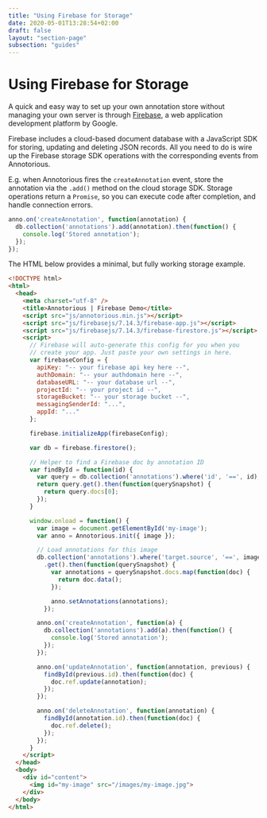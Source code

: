 ```yaml
---
title: "Using Firebase for Storage"
date: 2020-05-01T13:28:54+02:00
draft: false
layout: "section-page"
subsection: "guides"
---
```


# Using Firebase for Storage

A quick and easy way to set up your own annotation store without managing your own server is 
through [Firebase](https://firebase.google.com/), a web application development platform by Google.
 
Firebase includes a cloud-based document database with a JavaScript SDK for storing, updating and 
deleting JSON records. All you need to do is wire up the Firebase storage SDK operations with the corresponding events from Annotorious.

E.g. when Annotorious fires the `createAnnotation` event, store the annotation
via the `.add()` method on the cloud storage SDK. Storage operations return a `Promise`, so you can execute
code after completion, and handle connection errors.

```javascript
anno.on('createAnnotation', function(annotation) {
  db.collection('annotations').add(annotation).then(function() {
    console.log('Stored annotation');
  });
});
```

The HTML below provides a minimal, but fully working storage example.

```html
<!DOCTYPE html>
<html>
  <head>
    <meta charset="utf-8" />
    <title>Annotorious | Firebase Demo</title>
    <script src="js/annotorious.min.js"></script>
    <script src="js/firebasejs/7.14.3/firebase-app.js"></script>
    <script src="js/firebasejs/7.14.3/firebase-firestore.js"></script>
    <script>
      // Firebase will auto-generate this config for you when you 
      // create your app. Just paste your own settings in here.
      var firebaseConfig = {
        apiKey: "-- your firebase api key here --",
        authDomain: "-- your authdomain here --",
        databaseURL: "-- your database url --",
        projectId: "-- your project id --",
        storageBucket: "-- your storage bucket --",
        messagingSenderId: "...",
        appId: "..."
      };

      firebase.initializeApp(firebaseConfig);

      var db = firebase.firestore();

      // Helper to find a Firebase doc by annotation ID
      var findById = function(id) {
        var query = db.collection('annotations').where('id', '==', id);
        return query.get().then(function(querySnapshot) {
          return query.docs[0];
        });
      }

      window.onload = function() {
        var image = document.getElementById('my-image');
        var anno = Annotorious.init({ image });

        // Load annotations for this image
        db.collection('annotations').where('target.source', '==', image.src)
          .get().then(function(querySnapshot) {
            var annotations = querySnapshot.docs.map(function(doc) { 
              return doc.data(); 
            });

            anno.setAnnotations(annotations);
          });

        anno.on('createAnnotation', function(a) {
          db.collection('annotations').add(a).then(function() {
            console.log('Stored annotation');
          });
        });

        anno.on('updateAnnotation', function(annotation, previous) {
          findById(previous.id).then(function(doc) {
            doc.ref.update(annotation);
          });
        });

        anno.on('deleteAnnotation', function(annotation) {
          findById(annotation.id).then(function(doc) {
            doc.ref.delete();
          });
        });
      }
    </script>
  </head>
  <body>
    <div id="content">      
      <img id="my-image" src="/images/my-image.jpg">
    </div>
  </body>
</html>
```